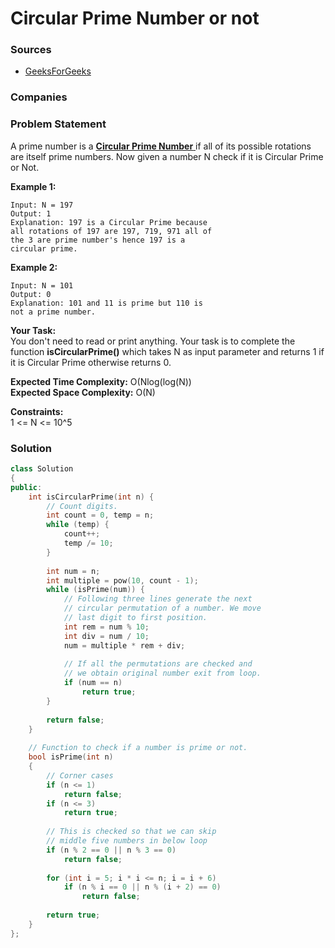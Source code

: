 # Circular Prime Number or not

### Sources

* [GeeksForGeeks](https://practice.geeksforgeeks.org/problems/circular-prime-number0230/1#)

### Companies

### Problem Statement

A prime number is a [**Circular Prime Number** ](https://en.wikipedia.org/wiki/Circular\_prime)if all of its possible rotations are itself prime numbers. Now given a number N check if it is Circular Prime or Not.

**Example 1:**

```
Input: N = 197
Output: 1
Explanation: 197 is a Circular Prime because
all rotations of 197 are 197, 719, 971 all of 
the 3 are prime number's hence 197 is a 
circular prime.
```

**Example 2:**

```
Input: N = 101
Output: 0
Explanation: 101 and 11 is prime but 110 is
not a prime number.
```

**Your Task:**\
You don't need to read or print anything. Your task is to complete the function **isCircularPrime()** which takes N as input parameter and returns 1 if it is Circular Prime otherwise returns 0.\
&#x20;

**Expected Time Complexity:** O(Nlog(log(N))\
**Expected Space Complexity:** O(N)\
&#x20;

**Constraints:**\
1 <= N <= 10^5

### Solution

```cpp
class Solution
{
public:
    int isCircularPrime(int n) {
        // Count digits.
        int count = 0, temp = n;
        while (temp) {
            count++;
            temp /= 10;
        }
 
        int num = n;
        int multiple = pow(10, count - 1);
        while (isPrime(num)) {
            // Following three lines generate the next
            // circular permutation of a number. We move
            // last digit to first position.
            int rem = num % 10;
            int div = num / 10;
            num = multiple * rem + div;
 
            // If all the permutations are checked and
            // we obtain original number exit from loop.
            if (num == n)
                return true;
        }
 
        return false;	
	}
	
    // Function to check if a number is prime or not.
    bool isPrime(int n)
    {
        // Corner cases
        if (n <= 1)
            return false;
        if (n <= 3)
            return true;
 
        // This is checked so that we can skip
        // middle five numbers in below loop
        if (n % 2 == 0 || n % 3 == 0)
            return false;
 
        for (int i = 5; i * i <= n; i = i + 6)
            if (n % i == 0 || n % (i + 2) == 0)
                return false;
 
        return true;
    }
};
```
